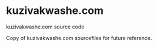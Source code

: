 # kuzivakwashe.com
kuzivakwashe.com source code

Copy of kuzivakwashe.com sourcefiles for future reference.
